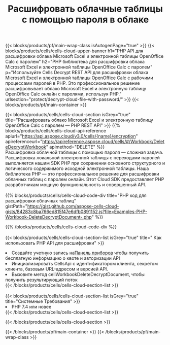 ﻿---
title:  Расшифровать облачные таблицы с помощью пароля в облаке
description:  Облачные API и SDK для Microsoft Excel и OpenOffice Calc расшифровывают с помощью пароля облачные файлы. Расшифруйте облачные таблицы с помощью Cells Cloud API. SDK поддерживает различные языки разработки. Среди них Android, C#, Go, Java, NodeJS, Perl, PHP, Python, Ruby и swift.
url: /ru/php/protect/decrypt-cloud-file-with-password/
---
{{< blocks/products/pf/main-wrap-class isAutogenPage="true" >}}
{{< blocks/products/cells/cells-cloud-upper-banner h1="PHP API для расшифровки облака Microsoft Excel и электронной таблицы OpenOffice Calc с паролем" h2="PHP библиотека для расшифровки облака Microsoft Excel и электронной таблицы OpenOffice Calc с паролем" p="Используйте Cells Decrypt REST API для расшифровки облака Microsoft Excel и электронной таблицы OpenOffice Calc с рабочими процессами паролей в PHP. Это профессиональное решение расшифровывает облако Microsoft Excel и электронную таблицу OpenOffice Calc онлайн с паролями, используя PHP." urlsection="protect/decrypt-cloud-file-with-password/" >}}
{{< blocks/products/pf/main-container >}}

{{< blocks/products/cells/cells-cloud-section isGrey="true" title="Расшифровать облако Microsoft Excel и электронную таблицу OpenOffice Calc с паролем — PHP REST API" >}}
{{% blocks/products/cells/cells-cloud-api-reference apiurl="https://api.aspose.cloud/v3.0/cells/{name}/encryption" apireferenceurl="https://apireference.aspose.cloud/cells/#/Workbook/DeleteDecryptWorkbook" apimethod="DELETE" %}}
<br/>
Расшифровка облачной таблицы с помощью пароля — сложная задача. Расшифровка локальной электронной таблицы с переходами паролей выполняется нашим SDK PHP при сохранении основного структурного и логического содержимого исходной электронной таблицы. Наша библиотека PHP — это профессиональное решение для расшифровки облачных таблиц с паролем онлайн. Этот Cloud SDK предоставляет PHP разработчикам мощную функциональность и совершенный API.
<br/>
<br/>
{{% blocks/products/cells/cells-cloud-code-div title="PHP код для расшифровки облачных таблиц" gistPath="https://gist.github.com/aspose-cells-cloud-gists/84283c8ba766ed815f47e6dfb0891152.js?file=Examples-PHP-Workbook-DeleteDecryptDocument-.php" %}}
  
{{% /blocks/products/cells/cells-cloud-code-div %}}
<br/>
<br/>
{{< blocks/products/cells/cells-cloud-section-list isGrey="true" title=" Как использовать PHP API для расшифровки" >}}
<li> Создайте учетную запись на<a href="https://dashboard.aspose.cloud/">Панель приборов</a> чтобы получить бесплатную информацию о квоте и авторизации API</li>
<li>Инициализировать CellsApi с идентификатором клиента, секретом клиента, базовым URL-адресом и версией API.</li>
<li>Вызовите метод cellWorkbookDeleteDecryptDocument, чтобы получить результирующий поток</li>
{{< /blocks/products/cells/cells-cloud-section-list >}}
<br/>
<br/>
{{< blocks/products/cells/cells-cloud-section-list isGrey="true" title="Системные Требования" >}}
<li>PHP 7.4 или новее</li>
{{< /blocks/products/cells/cells-cloud-section-list >}}

{{< /blocks/products/cells/cells-cloud-section >}}

{{< /blocks/products/pf/main-container >}}
{{< /blocks/products/pf/main-wrap-class >}}

